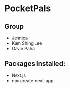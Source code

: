 # PocketPals
## Group 
- Jennica
- Kam Shing Lee
- Gavin Pahal
## Packages Installed:
- Next.js
- npx create-next-app

